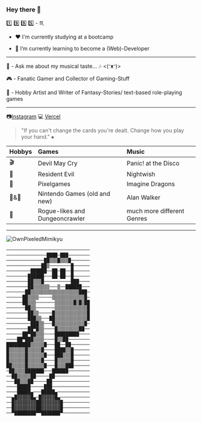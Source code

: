 ### Hey there :blue_heart:

<!--
**Chaosfuchs/Chaosfuchs** is a ✨ _special_ ✨ repository because its `README.md` (this file) appears on your GitHub profile.

-->
 
 :one: :nine: :nine: :five: - :scorpius:
 
- ❤️ I'm currently studying at a bootcamp
 
- 🌱 I’m currently learning to become a (Web)-Developer 
 
 ---

:musical_score: - Ask me about my musical taste... :notes: <(ᵔᴥᵔ)>

:video_game: - Fanatic Gamer and Collector of Gaming-Stuff

:memo: - Hobby Artist and Writer of Fantasy-Stories/ text-based role-playing games

---
:camera:[Instagram](https://www.instagram.com/snowfoxlp/)
💻 [Vercel](https://vercel.com/chaosfuchs)

> "If you can't change the cards you're dealt. Change how you play your hand."  :spades:

|Hobbys            |Games                         |Music                     |
|:-----------------|:-----------------------------|:-------------------------|
|:clapper:         |Devil May Cry                 |Panic! at the Disco       |
|:space_invader:   |Resident Evil                 |Nightwish                 |
|:bowling:         |Pixelgames                    |Imagine Dragons           |
|:volcano:&:dragon:|Nintendo Games (old and new)  |Alan Walker               |
|:art:             |Rogue-likes and Dungeoncrawler|much more different Genres| 

---

![OwnPixeledMimikyu](https://user-images.githubusercontent.com/102142386/160444750-cde9dfec-011c-4e0f-a088-4bc60e50e07e.png)
```
───────────────────────────────
───────────────████─███────────
──────────────██▒▒▒█▒▒▒█───────
─────────────██▒────────█──────
─────────██████──██─██──█──────
────────██████───██─██──█──────
────────██▒▒▒█──────────███────
────────██▒▒▒▒▒▒───▒──██████───
───────██▒▒▒▒▒▒▒▒▒▒▒▒▒▒▒▒▒▒███─
──────██▒▒▒▒─────▒▒▒▒▒▒▒▒▒▒▒▒█─
──────██▒▒▒───────▒▒▒▒▒▒▒█▒█▒██
───────██▒▒───────▒▒▒▒▒▒▒▒▒▒▒▒█
────────██▒▒─────█▒▒▒▒▒▒▒▒▒▒▒▒█
────────███▒▒───██▒▒▒▒▒▒▒▒▒▒▒▒█
─────────███▒▒───█▒▒▒▒▒▒▒▒▒▒▒█─
────────██▀█▒▒────█▒▒▒▒▒▒▒▒██──
──────██▀██▒▒▒────█████████────
────██▀███▒▒▒▒────█▒▒██────────
█████████▒▒▒▒▒█───██──██───────
█▒▒▒▒▒▒█▒▒▒▒▒█────████▒▒█──────
█▒▒▒▒▒▒█▒▒▒▒▒▒█───███▒▒▒█──────
█▒▒▒▒▒▒█▒▒▒▒▒█────█▒▒▒▒▒█──────
██▒▒▒▒▒█▒▒▒▒▒▒█───█▒▒▒███──────
─██▒▒▒▒███████───██████────────
──██▒▒▒▒▒██─────██─────────────
───██▒▒▒██─────██──────────────
────█████─────███──────────────
────█████▄───█████▄────────────
──▄█▓▓▓▓▓█▄─█▓▓▓▓▓█▄───────────
──█▓▓▓▓▓▓▓▓██▓▓▓▓▓▓▓█──────────
──█▓▓▓▓▓▓▓▓██▓▓▓▓▓▓▓█──────────
──▀████████▀▀███████▀──────────
```


